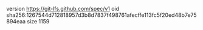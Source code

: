 version https://git-lfs.github.com/spec/v1
oid sha256:1267544d712818957d3b8d7837f498761afecffe113fc5f20ed48b7e75894eaa
size 1159
